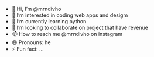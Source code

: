 - 👋 Hi, I’m @mrndivho
- 👀 I’m interested in coding web apps and desigm
- 🌱 I’m currently learning python
- 💞️ I’m looking to collaborate on project that have revenue
- 📫 How to reach me @mrndivho on instagram
- 😄 Pronouns: he
- ⚡ Fun fact: ...

<!---
mrndivho/mrndivho is a ✨ special ✨ repository because its `README.md` (this file) appears on your GitHub profile.
You can click the Preview link to take a look at your changes.
--->
